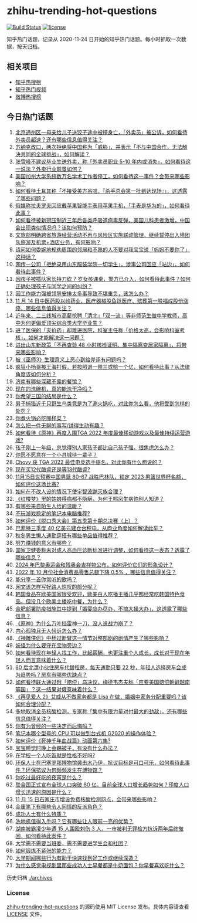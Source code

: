 # zhihu-trending-hot-questions

[![Build Status](https://github.com/justjavac/zhihu-trending-hot-questions/workflows/ci/badge.svg?branch=master)](https://github.com/justjavac/zhihu-trending-hot-questions/actions)
[![license](https://img.shields.io/github/license/justjavac/zhihu-trending-hot-questions)](https://github.com/justjavac/zhihu-trending-hot-questions/blob/master/LICENSE)

知乎热门话题，记录从 2020-11-24 日开始的知乎热门话题。每小时抓取一次数据，按天[归档](./archives)。

## 相关项目

- [知乎热搜榜](https://github.com/justjavac/zhihu-trending-top-search)
- [知乎热门视频](https://github.com/justjavac/zhihu-trending-hot-video)
- [微博热搜榜](https://github.com/justjavac/weibo-trending-hot-search)

## 今日热门话题

<!-- BEGIN -->
<!-- 最后更新时间 Wed Nov 16 2022 07:19:23 GMT+0800 (China Standard Time) -->

1. [北京通州区一母亲给儿子送饺子途中被撞身亡，「外卖员」被公诉，如何看待外卖员超速？还有哪些信息值得关注？](https://www.zhihu.com/question/566791295)
1. [苏纳克改口，两次拒绝将中国称为「威胁」，并表示「不与中国合作，无法解决共同的全球挑战」，如何解读？](https://www.zhihu.com/question/566847429)
1. [张雪峰不建议毕业生送外卖，称「外卖员职业 5-10 年内或消失」，如何看待这一说法？外卖行业前景如何？](https://www.zhihu.com/question/566821485)
1. [美国加州大学系统数万名学术工作者停工，如何看待这一事件？会带来哪些影响？](https://www.zhihu.com/question/566800570)
1. [如何看待土耳其称「不接受美方吊唁，『杀手总会第一批到达现场』」，这透露了哪些问题？](https://www.zhihu.com/question/566809190)
1. [俄媒称拉夫罗夫回应戴苹果智能手表用苹果手机，「手表是华为的」，如何看待此事？](https://www.zhihu.com/question/566839962)
1. [如何看待被新冠压制近三年后各类呼吸道病毒反弹，美国儿科患者激增，中国会出现类似情况吗？该如何预防？](https://www.zhihu.com/question/566586983)
1. [文旅部明确跨省旅游经营活动不再与风险区实施联动管理，继续暂停出入境团队旅游及机票+酒店业务，有何影响？](https://www.zhihu.com/question/566858625)
1. [请问如何委婉地规劝周围的邻居和不熟的人不要对我宝宝说「妈妈不要你了」这种话？](https://www.zhihu.com/question/342744599)
1. [网传一公司「拒绝录用山东服装学院一切学生」，涉事公司回应「站边」，如何看待此事件？](https://www.zhihu.com/question/566793647)
1. [因孩子被插队家长持刀砍 7 岁女孩课桌，警方已介入，如何看待此事件？如何正确处理孩子与同学之间的纠纷？](https://www.zhihu.com/question/566630033)
1. [因工作能力强被领导安排太多事导致不堪重负，该怎么办？](https://www.zhihu.com/question/557900513)
1. [11 月 14 日中医药股以岭药业、医疗器械股鱼跃医疗、殡葬第一股福成股份涨停，哪些信息值得关注？](https://www.zhihu.com/question/566793099)
1. [近年来，二三线城市高薪抢聘「清北」「双一流」等非师范生做中学教师，高中为何更偏爱顶尖综合类大学毕业生？](https://www.zhihu.com/question/566792635)
1. [进了医保的「天价药」却难进医院，科室主任称「价格太高，会影响科室考核」，如何才能解决这一问题？](https://www.zhihu.com/question/566777216)
1. [进出山东新政策「不再查验 48 小时核检证明、集中隔离变居家隔离」，将带来哪些影响？](https://www.zhihu.com/question/566811217)
1. [被《巫师3》生理意义上恶心到给差评有问题吗？](https://www.zhihu.com/question/563761693)
1. [疯狂小杨哥被王海打假，若按照退一赔三或赔一个亿，如何看待此事？从法律角度该如何分析？](https://www.zhihu.com/question/566640840)
1. [济南有哪些深藏不露的餐馆？](https://www.zhihu.com/question/24877105)
1. [现在的洗碗机，真的能洗干净吗？](https://www.zhihu.com/question/431378732)
1. [你希望三国的结局是什么？](https://www.zhihu.com/question/395843298)
1. [男子捕猎近千只野生鸟类竟是为了涮火锅吃，对此你怎么看，他将受到怎样的处罚？](https://www.zhihu.com/question/566597123)
1. [你煮火锅必吃哪样菜？](https://www.zhihu.com/question/560640933)
1. [怎么把一件无聊的事写/讲得生动有趣？](https://www.zhihu.com/question/498891869)
1. [如何看待《原神》再度入围TGA 2022 年度最佳移动游戏以及最佳持续运营游戏?](https://www.zhihu.com/question/566777255)
1. [孩子刚上一年级，总觉得别人家孩子都比自己孩子强，很焦虑怎么办？](https://www.zhihu.com/question/564250531)
1. [你愿不愿意在一个小县城待一辈子？](https://www.zhihu.com/question/417662243)
1. [Chovy 获 TGA 2022 最佳电竞选手提名，对此你有什么想说的？](https://www.zhihu.com/question/566820038)
1. [现在买12代酷睿还是等13代酷睿?](https://www.zhihu.com/question/546150995)
1. [11月15日世预赛中国男篮 80-67 战胜巴林队，锁定 2023 男篮世界杯名额，如何评价这场比赛?](https://www.zhihu.com/question/566723011)
1. [如何在不改人设的情况下使宇智波鼬灭族合理？](https://www.zhihu.com/question/549357655)
1. [《红楼梦》里的姑娘得病都不隐瞒，为何王熙凤生病怕别人知道？](https://www.zhihu.com/question/563006043)
1. [有哪些来自陌生人给的温暖？](https://www.zhihu.com/question/566793533)
1. [不玩游戏稳定的笔记本电脑推荐?](https://www.zhihu.com/question/566265777)
1. [如何评价《脱口秀大会》第五季第十期总决赛（上）？](https://www.zhihu.com/question/566851616)
1. [巴菲特三季度 40 亿美元建仓台积电，从商业角度如何解读此举？](https://www.zhihu.com/question/566783513)
1. [秋冬男生懒人通勤穿搭有哪些单品值得推荐？](https://www.zhihu.com/question/562888417)
1. [努力赚钱的意义有哪些？](https://www.zhihu.com/question/565709360)
1. [国家卫健委称未对成人高血压诊断标准进行调整，如何看待这一表态？透露了哪些信息？](https://www.zhihu.com/question/566856048)
1. [2024 年巴黎奥运会和残奥会吉祥物公布，如何评价它们的形象设计？](https://www.zhihu.com/question/566779696)
1. [2022 年 10 月份社会消费品零售总额下降 0.5% ，哪些信息值得关注？](https://www.zhihu.com/question/566789623)
1. [能分享一首你常听的歌吗？](https://www.zhihu.com/question/566493700)
1. [网文该怎样写好路人惊叹的部分呢？](https://www.zhihu.com/question/566502478)
1. [韩国食品在欧美国家很受欢迎，欧美白人吃播主播几乎都经常吃韩国特色食品，但没几个欧美主播吃中餐，为什么？](https://www.zhihu.com/question/553110712)
1. [合肥部署防疫措施其中提到「婚宴应办尽办，不搞大操大办」，这透露了哪些信息？](https://www.zhihu.com/question/566787898)
1. [《原神》为什么万叶挡雷神一刀，没人说战力崩了？](https://www.zhihu.com/question/485387179)
1. [内心孤独且无人倾诉怎么办？](https://www.zhihu.com/question/565550624)
1. [《神雕侠侣》中杨过断臂这一情节对整部剧的剧情产生了哪些影响？](https://www.zhihu.com/question/558599188)
1. [妖怪为什么要守在宝物旁边？](https://www.zhihu.com/question/565578523)
1. [如何看待现在年轻人找工作，比起薪酬，也更注重个人成长，成长对于现在年轻人而言意味着什么？](https://www.zhihu.com/question/566624877)
1. [80 后北漂小伙住房车代替租房，每天通勤只要 22 秒，年轻人选择房车会成为趋势吗？房车有哪些优缺点？](https://www.zhihu.com/question/562849785)
1. [如何看待联大通过俄「赔偿」乌决议，梅德韦杰夫称「应要美国赔偿朝鲜越南等国」？这一结果对俄意味着什么？](https://www.zhihu.com/question/566789105)
1. [《再见爱人 2》艾威从不做家务都是 Lisa 在做，婚姻中家务分配重要吗？该如何合理分配？](https://www.zhihu.com/question/566804752)
1. [多地取消全员核酸检测，专家称「集中有限力量对付最大的劲敌」，还有哪些信息值得关注？](https://www.zhihu.com/question/566781815)
1. [你有为曾经的一些决定而后悔吗？](https://www.zhihu.com/question/566696096)
1. [笔记本哪个型号的 CPU 可以做到台式机 G2020 的操作体验？](https://www.zhihu.com/question/566506495)
1. [如何评价《死神千年血战篇》动画第六集?](https://www.zhihu.com/question/566701313)
1. [宝宝睡觉时晚上会踢被子，有没有什么办法？](https://www.zhihu.com/question/563311360)
1. [在学校一个人吃饭就是性格不好吗?](https://www.zhihu.com/question/564973592)
1. [环保人士在巴塞罗那博物馆袭击木乃伊，抗议目标是可口可乐，如何看待此事件？环保抗议为何频频发生在博物馆？](https://www.zhihu.com/question/566636272)
1. [你吃过最好吃的夜宵是什么？](https://www.zhihu.com/question/560783616)
1. [联合国正式宣布全球人口突破 80 亿，目前全球人口增长趋势如何？印度人口增长迅速的原因是什么？](https://www.zhihu.com/question/566597469)
1. [11 月 15 日石家庄市增设免费核酸检测网点，会带来哪些影响？](https://www.zhihu.com/question/566790469)
1. [金庸笔下有哪些令人同情的反派角色？](https://www.zhihu.com/question/563813946)
1. [成功人士有什么特质？](https://www.zhihu.com/question/267770440)
1. [洗地机值得入手吗？它有哪些让人眼前一亮的优势？](https://www.zhihu.com/question/496409574)
1. [湖南被霸凌少年遭 15 人围殴刺伤 3 人，一审被判无罪检方抗诉两年后终撤回，如何看待此案件？](https://www.zhihu.com/question/566631038)
1. [大学需不需要当班委，需不需要进学生会和社团？](https://www.zhihu.com/question/554790726)
1. [如何锻炼不紧张的能力？](https://www.zhihu.com/question/318545387)
1. [大学期间哪些行为有助于快速找到好工作或继续深造？](https://www.zhihu.com/question/566655734)
1. [为什么感觉电视剧里那些成功人士早餐都是牛奶面包？你早餐喜欢吃什么？](https://www.zhihu.com/question/561866769)

<!-- END -->

历史归档 [./archives](./archives)

### License

[zhihu-trending-hot-questions](https://github.com/justjavac/zhihu-trending-hot-questions)
的源码使用 MIT License 发布。具体内容请查看 [LICENSE](./LICENSE) 文件。

